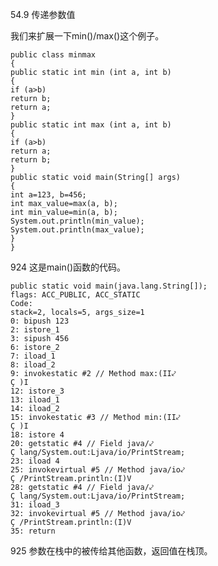 54.9 传递参数值

我们来扩展一下min()/max()这个例子。


    public class minmax
    {
    public static int min (int a, int b)
    {
    if (a>b)
    return b;
    return a;
    }
    public static int max (int a, int b)
    {
    if (a>b)
    return a;
    return b;
    }
    public static void main(String[] args)
    {
    int a=123, b=456;
    int max_value=max(a, b);
    int min_value=min(a, b);
    System.out.println(min_value);
    System.out.println(max_value);
    }
    }

924
这是main()函数的代码。

    public static void main(java.lang.String[]);
    flags: ACC_PUBLIC, ACC_STATIC
    Code:
    stack=2, locals=5, args_size=1
    0: bipush 123
    2: istore_1
    3: sipush 456
    6: istore_2
    7: iload_1
    8: iload_2
    9: invokestatic #2 // Method max:(II⤦
    Ç )I
    12: istore_3
    13: iload_1
    14: iload_2
    15: invokestatic #3 // Method min:(II⤦
    Ç )I
    18: istore 4
    20: getstatic #4 // Field java/⤦
    Ç lang/System.out:Ljava/io/PrintStream;
    23: iload 4
    25: invokevirtual #5 // Method java/io⤦
    Ç /PrintStream.println:(I)V
    28: getstatic #4 // Field java/⤦
    Ç lang/System.out:Ljava/io/PrintStream;
    31: iload_3
    32: invokevirtual #5 // Method java/io⤦
    Ç /PrintStream.println:(I)V
    35: return



925
参数在栈中的被传给其他函数，返回值在栈顶。

